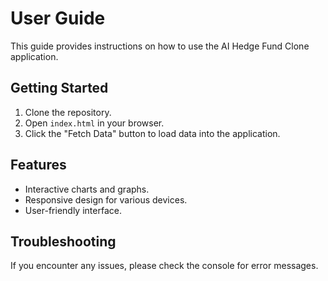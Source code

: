 # User Guide

This guide provides instructions on how to use the AI Hedge Fund Clone application.

## Getting Started
1. Clone the repository.
2. Open `index.html` in your browser.
3. Click the "Fetch Data" button to load data into the application.

## Features
- Interactive charts and graphs.
- Responsive design for various devices.
- User-friendly interface.

## Troubleshooting
If you encounter any issues, please check the console for error messages.
